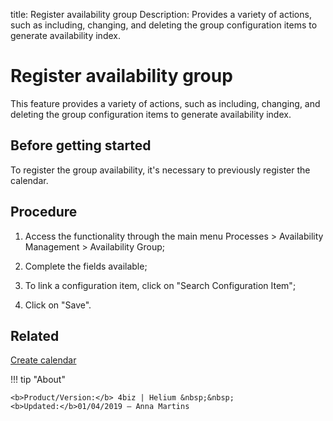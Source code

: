 title: Register availability group
Description: Provides a variety of actions, such as including, changing, and deleting the group configuration items to generate availability index.
# Register availability group

This feature provides a variety of actions, such as including, changing, and deleting the group configuration items to generate availability index.

Before getting started
--------------------------

To register the group availability, it's necessary to previously register the
calendar.

Procedure
-------------

1.  Access the functionality through the main menu Processes \> Availability
    Management \> Availability Group;

2.  Complete the fields available;

3.  To link a configuration item, click on "Search Configuration Item";

4.  Click on "Save".

Related
-------

[Create calendar](/en-us/4biz-helium/platform-administration/time/create-calendar.html)


!!! tip "About"

    <b>Product/Version:</b> 4biz | Helium &nbsp;&nbsp;
    <b>Updated:</b>01/04/2019 – Anna Martins
